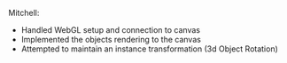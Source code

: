 Mitchell:
- Handled WebGL setup and connection to canvas
- Implemented the objects rendering to the canvas
- Attempted to maintain an instance transformation (3d Object Rotation)